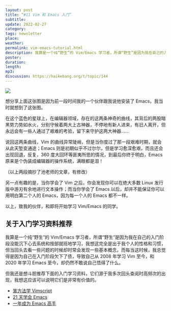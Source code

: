 ```yaml
---
layout: post
title: “#11 Vim 和 Emacs 入门”
subtitle: 
update: 2022-02-27
category: 
tags: newsletter
place: 
weather: 
permalink: vim-emacs-tutorial.html
description: 我算是一个纯“野生”的 Vim/Emacs 学习者，所谓“野生”是因为我在自己的入门阶段没能沉下心去系统和按部就班地学习，我想这完全是出于我个人的性格和习惯，但当回头去看一些问题的时候却时常会发现一些基本概念，而每当这时候，我总觉得是因为自己在入门阶段欠下了债，导致自己从 2008 年学习 Vim 至今，和 2020 年学习 Emacs 至今，却仍然不敢说自己悟得了什么。但我还是想斗胆推荐下面的入门学习资料，它们源于我多次回头查阅时高频次的出现，我想这应该可以说明它们是非常有价值的。
poster: 
duration: 
length: 
mp3: 
discussion: https://haikebang.org/t/topic/144
---
```


![](https://note.jsntn.com/images/learning-curve.png)

想分享上面这张图是因为前一段时间我的一个伙伴跟我说他安装了 Emacs，我当时就想到了这张图。

在这个蓝色的星球上，在编辑器领域，存在的这两条神奇的曲线，其背后的两股暗黑势力势如水火，分别守候着两大上古神器，不停地有新人进来，有旧人离开，但永远会有一些人通过了艰难的考验，留下来守护这两大神器……

说回这两条曲线，Vim 的曲线异常陡峭，但是当你度过了那一段艰难时期，就会从此天堑变通途；Emacs 则是初期似乎不过尔尔，但是学习愈深愈艰，而且还会出现回退，反复，360 度大回环等匪夷所思的情况，到最后你终于明白，Emacs 原来是个伪装成编辑器的操作系统，满眼都是泪！

（以上两段摘抄了池老师的文章，有修改）

另一点有趣的是，当你学会了 Vim 之后，你会发现你可以在绝大多数 Linux 发行版中游刃有余地进行文本操作；而当你学会了 Emacs 以后，却并不能保证你可以用明白第二个人的 Emacs，因为每一个人的 Emacs 都不一样。

以上，致我的伙伴，和即将开始学习 Vim/Emacs 的同学。

## 关于入门学习资料推荐

我算是一个纯“野生”的 Vim/Emacs 学习者，所谓“野生”是因为我在自己的入门阶段没能沉下心去系统和按部就班地学习，我想这完全是出于我个人的性格和习惯，但当回头去看一些问题的时候却时常会发现一些基本概念，而每当这时候，我总觉得是因为自己在入门阶段欠下了债，导致自己从 2008 年学习 Vim 至今，和 2020 年学习 Emacs 至今，却仍然不敢说自己悟得了什么。

但我还是想斗胆推荐下面的入门学习资料，它们源于我多次回头查阅时高频次的出现，我想这应该可以说明它们是非常有价值的。

- [笨方法学 Vimscript](https://vimscript.haikebang.com/)
- [21 天学会 Emacs](https://book.emacs-china.org/)
- [一年成为 Emacs 高手](https://github.com/redguardtoo/mastering-emacs-in-one-year-guide/blob/master/guide-zh.org)

